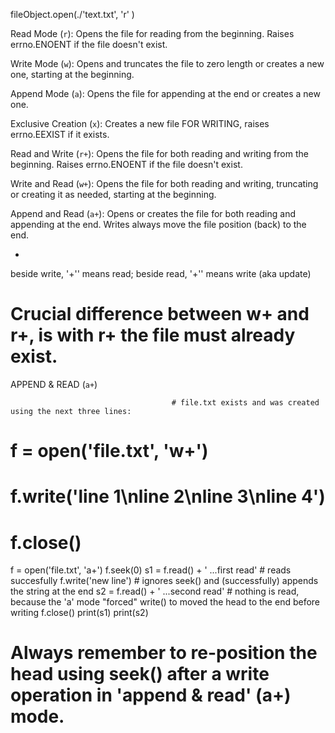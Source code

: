fileObject.open(./'text.txt', 'r' )

Read Mode (`r`): Opens the file for reading from the beginning. Raises errno.ENOENT if the file doesn't exist.

Write Mode (`w`): Opens and truncates the file to zero length or creates a new one, starting at the beginning.

Append Mode (`a`): Opens the file for appending at the end or creates a new one.

Exclusive Creation (`x`): Creates a new file FOR WRITING, raises errno.EEXIST if it exists.

Read and Write (`r+`): Opens the file for both reading and writing from the beginning. Raises errno.ENOENT if the file doesn't exist.

Write and Read (`w+`): Opens the file for both reading and writing, truncating or creating it as needed, starting at the beginning.

Append and Read (`a+`): Opens or creates the file for both reading and appending at the end.  Writes always move the file position (back) to the end.

+
beside write, '+''  means read; 
beside read, '+'' means write (aka update)

# Crucial difference between w+ and r+, is with r+ the file must already exist.




APPEND & READ (`a+`)

                                        # file.txt exists and was created using the next three lines:
# f = open('file.txt', 'w+')
# f.write('line 1\nline 2\nline 3\nline 4')
# f.close()

f = open('file.txt', 'a+')
f.seek(0)
s1 = f.read() + '    ...first read'      # reads succesfully
f.write('new line')                      # ignores seek() and (successfully) appends the string at the end
s2 = f.read() + '    ...second read'     # nothing is read, because the 'a' mode "forced" write() to moved the head to the end before writing
f.close()
print(s1)
print(s2)

# Always remember to re-position the head using seek() after a write operation in 'append & read' (a+) mode.